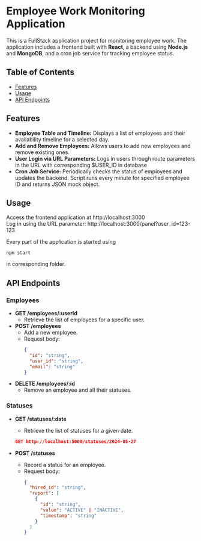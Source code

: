 # Employee Work Monitoring Application

This is a FullStack application project for monitoring employee work. The application includes a frontend built with **React**, a backend using **Node.js** and **MongoDB**, and a cron job service for tracking employee status.

## Table of Contents
- [Features](#features)
- [Usage](#usage)
- [API Endpoints](#api-endpoints)

## Features
- **Employee Table and Timeline:** Displays a list of employees and their availability timeline for a selected day.
- **Add and Remove Employees:** Allows users to add new employees and remove existing ones.
- **User Login via URL Parameters:** Logs in users through route parameters in the URL with corresponding $USER_ID in database
- **Cron Job Service:** Periodically checks the status of employees and updates the backend. Script runs every minute for specified employee ID and returns JSON mock object.

## Usage
Access the frontend application at http://localhost:3000 \
Log in using the URL parameter: http://localhost:3000/panel?user_id=123-123 

Every part of the application is started using 
```
npm start
```
in corresponding folder.

## API Endpoints
### Employees
- **GET /employees/:userId**
  - Retrieve the list of employees for a specific user.
- **POST /employees**
  - Add a new employee.
  - Request body:
    ```json
    {
      "id": "string",
      "user_id": "string",
      "email": "string"
    }
    ```
- **DELETE /employees/:id**
  - Remove an employee and all their statuses.

### Statuses
- **GET /statuses/:date**
  - Retrieve the list of statuses for a given date.

  ```json
  GET http://localhost:5000/statuses/2024-05-27
  ```

- **POST /statuses**
  - Record a status for an employee.
  - Request body:
    ```json
    {
      "hired_id": "string",
      "report": [
        {
          "id": "string",
          "value": "ACTIVE" | "INACTIVE",
          "timestamp": "string"
        }
      ]
    }
    ```
